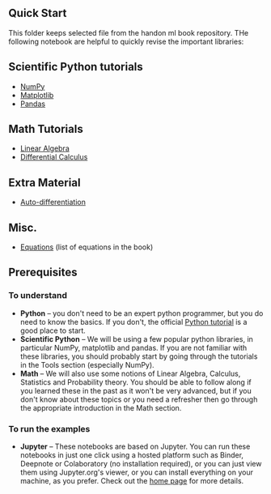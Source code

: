 
## Quick Start

This folder keeps selected file from the handon ml book repository. THe following notebook are helpful to quickly revise the important libraries:


## Scientific Python tutorials
* [NumPy](tools_numpy.ipynb)
* [Matplotlib](tools_matplotlib.ipynb)
* [Pandas](tools_pandas.ipynb)
## Math Tutorials
* [Linear Algebra](math_linear_algebra.ipynb)
* [Differential Calculus](math_differential_calculus.ipynb)
## Extra Material
* [Auto-differentiation](extra_autodiff.ipynb)
## Misc.
* [Equations](book_equations.pdf) (list of equations in the book)
## Prerequisites
### To understand
* **Python** – you don't need to be an expert python programmer, but you do need to know the basics. If you don't, the official [Python tutorial](https://docs.python.org/3/tutorial/) is a good place to start.
* **Scientific Python** – We will be using a few popular python libraries, in particular NumPy, matplotlib and pandas. If you are not familiar with these libraries, you should probably start by going through the tutorials in the Tools section (especially NumPy).
* **Math** – We will also use some notions of Linear Algebra, Calculus, Statistics and Probability theory. You should be able to follow along if you learned these in the past as it won't be very advanced, but if you don't know about these topics or you need a refresher then go through the appropriate introduction in the Math section.
### To run the examples
* **Jupyter** – These notebooks are based on Jupyter. You can run these notebooks in just one click using a hosted platform such as Binder, Deepnote or Colaboratory (no installation required), or you can just view them using Jupyter.org's viewer, or you can install everything on your machine, as you prefer. Check out the [home page](https://github.com/ageron/handson-ml2/) for more details.